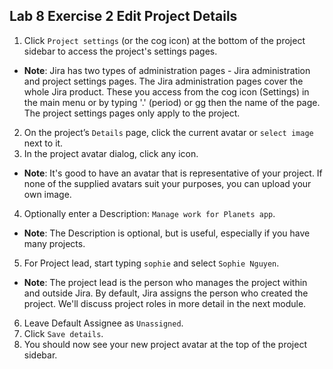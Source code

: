 ##  Lab 8 Exercise 2 Edit Project Details 
1. Click `Project settings` (or the cog icon) at the bottom of the project sidebar to access the project's settings pages. 
* **Note**: Jira has two types of administration pages - Jira administration and project settings pages. The Jira administration pages cover the whole Jira product. These you access from the cog icon (Settings) in the main menu or by typing '.' (period) or gg then the name of the page. The project settings pages only apply to the project. 
2. On the project’s `Details` page, click the current avatar or `select image` next to it. 
3. In the project avatar dialog, click any icon. 
* **Note**: It's good to have an avatar that is representative of your project. If none of the supplied avatars suit your purposes, you can upload your own image. 
4. Optionally enter a Description: `Manage work for Planets app`. 
* **Note**: The Description is optional, but is useful, especially if you have many projects. 
5. For Project lead, start typing `sophie` and select `Sophie Nguyen`. 
* **Note**: The project lead is the person who manages the project within and outside Jira. By default, Jira assigns the person who created the project. We'll discuss project roles in more detail in the next module. 
6. Leave Default Assignee as `Unassigned`. 
7. Click `Save details`. 
8. You should now see your new project avatar at the top of the project sidebar. 